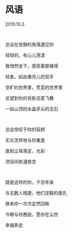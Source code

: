 # 风语

2010.10.3

&emsp;

总会在安静的角落遇见你

轻轻的，有心儿荡漾

我悄然坐下，感受着那难得

轻柔，如此像月儿的双手

空旷的世界里，荒芜的世界里

总望到你的背影恣意飞舞

一如山顶的水晶亭尖的玉石

&emsp;

总会惊叹于你的容颜

无论怎样地与你重逢

直到尘埃落定，光彩

须臾间弥漫夜空

&emsp;

就是这样的你，千百年来

与无数人相逢，他们坚毅的面孔

换来你一次次定然回眸

今朝与你邂逅，愿你在尘世

幸福奔走

